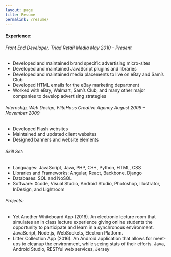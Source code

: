 ```yaml
---
layout: page
title: Resume
permalink: /resume/
---
```


#### Experience:

###### Front End Developer, Triad Retail Media May 2010 – Present
- Developed and maintained brand specific advertising micro-sites
- Developed and maintained JavaScript plugins and libraries
- Developed and maintained media placements to live on eBay and Sam’s Club
- Developed HTML emails for the eBay marketing department
- Worked with eBay, Walmart, Sam’s Club, and many other major companies to develop advertising strategies

###### Internship, Web Design, FliteHaus Creative Agency August 2009 – November 2009
- Developed Flash websites
- Maintained and updated client websites
- Designed banners and website elements

###### Skill Set:
- Languages: JavaScript, Java, PHP, C++, Python, HTML, CSS
- Libraries and Frameworks: Angular, React, Backbone, Django
- Databases: SQL and NoSQL
- Software: Xcode, Visual Studio, Android Studio, Photoshop, Illustrator, InDesign, and Lightroom

###### Projects:
- Yet Another Whiteboard App (2016). An electronic lecture room that simulates an in class lecture experience giving online students the opportunity to participate and learn in a synchronous environment. JavaScript, Node.js, WebSockets, Electron Platform.
- Litter Collection App (2016). An Android application that allows for meet-ups to cleanup the environment, while seeing stats of their efforts. Java, Android Studio, RESTful web services, Jersey